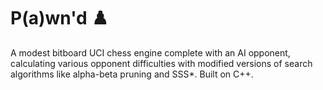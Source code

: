 # P(a)wn'd ♟️
A modest bitboard UCI chess engine complete with an AI opponent, calculating various opponent difficulties with modified versions of search algorithms like alpha-beta pruning and SSS*. Built on C++.
